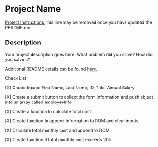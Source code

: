 # Project Name

[Project Instructions](./INSTRUCTIONS.md), this line may be removed once you have updated the README.md

## Description

Your project description goes here. What problem did you solve? How did you solve it?

Additional README details can be found [here](https://github.com/PrimeAcademy/readme-template/blob/master/README.md).

Check List

[X] Create Inputs: First Name, Last Name, ID, Title, Annual Salary

[X] Create a submit button to collect the form information and push object into an array called employeeInfo

[X] Create a function to calculate total cost 

[X] Create function to append information to DOM and clear inputs

[X] Calculate total monthly cost and append to DOM 

[X] Create function if total monthly cost exceeds 20k